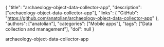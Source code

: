 {
  "title": "archaeology-object-data-collector-app",
  "description": ["archaeology-object-data-collector-app"],
  "links": {
    "GitHub": "https://github.com/anatolian/archaeology-object-data-collector-app"
  },
  "authors": ["anatolian"],
  "categories": ["Mobile apps"],
  "tags": ["Data collection and management"],
  "doi": null
}

<!-- Generated by csv2md.R – do not edit by hand -->

archaeology-object-data-collector-app